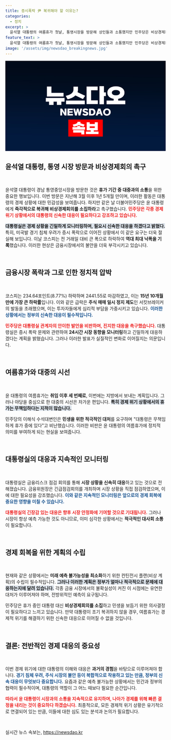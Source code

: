 ```yaml
---
title: 증시폭락 尹 복귀해야 할 이유는?
categories:
  - 정치
excerpt: >
  윤석열 대통령의 여름휴가 첫날, 통영시장을 방문해 상인들과 소통했지만 민주당은 비상경제회의 소집을 촉구하며 경고의 목소리를 높였다. 코스피 폭락 사태 속에서 대통령의 무책임한 휴가를 비판하며 긴박한 경제 상황의 해결을 요구하는 여야의 대립이 점점 격화되고 있다.
feature_text: >
  윤석열 대통령의 여름휴가 첫날, 통영시장을 방문해 상인들과 소통했지만 민주당은 비상경제회의 소집을 촉구하며 경고의 목소리를 높였다. 코스피 폭락 사태 속에서 대통령의 무책임한 휴가를 비판하며 긴박한 경제 상황의 해결을 요구하는 여야의 대립이 점점 격화되고 있다.
image: '/assets/img/newsdao_breakingnews.jpg'
---
```


<p><img src="/assets/img/newsdao_breakingnews.jpg" alt="ontimetimes 속보" /></p>

<h2 data-ke-size="size26">윤석열 대통령, 통영 시장 방문과 비상경제회의 촉구</h2>

<p data-ke-size="size16">&nbsp;</p> 

<p>윤석열 대통령이 경남 통영중앙시장을 방문한 것은 <strong>휴가 기간 중 대중과의 소통</strong>을 위한 중요한 행보입니다. 이번 방문은 지난해 3월 이후 1년 5개월 만이며, 이러한 활동은 대통령의 경제 상황에 대한 민감성을 보여줍니다. 하지만 같은 날 더불어민주당은 윤 대통령에게 <strong>즉각적으로 복귀해 비상경제회의를 소집하라</strong>고 촉구했습니다. <b><span style="color: #ee2323;">민주당은 각종 경제 위기 상황에서의 대통령의 신속한 대응이 필요하다고 강조하고 있습니다.</span></b></p>

<p><b><span style="background-color: #21538527;">대통령실은 경제 상황을 긴밀하게 모니터링하며, 필요시 신속한 대응을 하겠다고 밝혔다.</span></b> 특히, 미국발 경기 침체 우려가 증시 폭락으로 이어진 상황에서 이 같은 요구는 더욱 절실해 보입니다. 이날 코스피는 전 거래일 대비 큰 폭으로 하락하여 <strong>역대 최대 낙폭을 기록</strong>했습니다. 이러한 현상은 금융시장에서의 불안을 더욱 부각시키고 있습니다.</p>

<p data-ke-size="size16">&nbsp;</p>

<h2 data-ke-size="size26">금융시장 폭락과 그로 인한 정치적 압박</h2>

<p data-ke-size="size16">&nbsp;</p>

<p>코스피는 234.64포인트(8.77%) 하락하며 2441.55로 마감하였고, 이는 <strong>15년 10개월 만에 가장 큰 하락률</strong>입니다. 이와 같은 급락은 <strong>주식 매매 일시 정지 제도</strong>인 서킷브레이커의 발동을 초래했으며, 이는 투자자들에게 심리적 부담을 가중시키고 있습니다. <b><span style="color: #1a5490;">이러한 상황에서는 정부의 신속한 대응이 필수적입니다.</span></b></p>

<p><b><span style="color: #ee2323;">민주당은 대통령실 관계자의 안이한 발언을 비판하며, 진지한 대응을 촉구했습니다.</span></b> 대통령실은 증시 폭락 문제와 관련하여 <strong>24시간 시장 동향을 모니터링</strong>하고 긴밀하게 대응하겠다는 계획을 밝혔습니다. 그러나 이러한 발표가 실질적인 변화로 이어질지는 의문입니다.</p>

<p data-ke-size="size16">&nbsp;</p>

<h2 data-ke-size="size26">여름휴가와 대중의 시선</h2>

<p data-ke-size="size16">&nbsp;</p>

<p>윤 대통령의 여름휴가는 <strong>취임 이후 세 번째로</strong>, 이번에는 지방에서 보내는 계획입니다. 그러나 야당을 중심으로 한 대중의 시선은 차가운 편입니다. <b><span style="background-color: #21538527;">특히 경제 위기 상황에서의 휴가는 무책임하다는 지적이 많습니다.</span></b> </p>

<p>민주당의 이해식 수석대변인은 <strong>민생을 위한 적극적인 대처</strong>를 요구하며 "대통령은 무책임하게 휴가 중에 있다"고 비난했습니다. 이러한 비판은 윤 대통령의 여름휴가에 정치적 의미를 부여하게 되는 현실을 보여줍니다. </p>

<p data-ke-size="size16">&nbsp;</p>

<h2 data-ke-size="size26">대통령실의 대응과 지속적인 모니터링</h2>

<p data-ke-size="size16">&nbsp;</p>

<p>대통령실은 금융리스크 점검 회의를 통해 <strong>시장 상황을 신속히 대응</strong>하고 있는 것으로 전해졌습니다. 금융위원장은 긴급점검회의를 개최하며 시장 상황을 직접 점검하였으며, 이에 대한 필요성을 강조했습니다. <b><span style="color: #1a5490;">이와 같은 지속적인 모니터링은 앞으로의 경제 회복에 중요한 영향을 미칠 수 있습니다.</span></b></p>

<p><b><span style="color: #ee2323;">대통령실의 긴장감 있는 대응은 향후 시장 안정화에 기여할 것으로 기대됩니다.</span></b> 그러나 시장이 항상 예측 가능한 것도 아니므로, 이미 심각한 상황에서는 <strong>적극적인 대사회 소통</strong>이 필요합니다.</p>

<p data-ke-size="size16">&nbsp;</p>

<h2 data-ke-size="size26">경제 회복을 위한 계획의 수립</h2>

<p data-ke-size="size16">&nbsp;</p>

<p>현재와 같은 상황에서는 <strong>미래 예측 불가능성을 최소화</strong>하기 위한 컨틴전시 플랜(비상 계획)의 수립이 필수적입니다. <b><span style="background-color: #21538527;">그러나 이러한 계획은 정부가 얼마나 적극적으로 문제에 대응하는지에 달려 있습니다.</span></b> 각종 금융 시장에서의 불확실성이 커진 이 시점에는 유연한 대처가 이루어져야 하며, 전방위적인 예측이 요구됩니다.</p>

<p>민주당은 휴가 중인 대통령 대신 <strong>비상경제회의를 소집</strong>하고 민생을 보듬기 위한 의사결정이 필요하다고 느끼고 있습니다. 만약 대통령이 조기 복귀하지 않을 경우, 여름휴가는 경제적 위기를 해결하기 위한 신속한 대응으로 이어질 수 없을 것입니다.</p>

<p data-ke-size="size16">&nbsp;</p>

<h2 data-ke-size="size26">결론: 전반적인 경제 대응의 중요성</h2>

<p data-ke-size="size16">&nbsp;</p>

<p>이번 경제 위기에 대한 대통령의 이해와 대응은 <strong>과거의 경험</strong>을 바탕으로 이루어져야 합니다. <b><span style="color: #1a5490;">경기 침체 우려, 주식 시장의 불안 등이 복합적으로 작용하고 있는 만큼, 정부의 신속 대응이 무엇보다 중요합니다.</span></b> 요즘과 같은 예측 불가능한 상황에서는 민간과 정부의 협력이 필수적이며, 대통령의 역할이 그 어느 때보다 필요한 순간입니다.</p>

<p><b><span style="color: #ee2323;">따라서 윤 대통령이 시장과의 소통을 지속적으로 유지하며, 나아가 경제를 위해 빠른 결정을 내리는 것이 중요하다 하겠습니다.</span></b> 최종적으로, 모든 경제적 위기 상황은 유기적으로 연결되어 있는 만큼, 이들에 대한 심도 있는 분석과 논의가 필요합니다.  </p>

<p data-ke-size="size16">&nbsp;</p>
실시간 뉴스 속보는, <a href="https://newsdao.kr" rel="dofollow">https://newsdao.kr</a>


